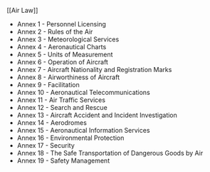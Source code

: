[[Air Law]]

-   Annex 1 - Personnel Licensing
-   Annex 2 - Rules of the Air
-   Annex 3 - Meteorological Services
-   Annex 4 - Aeronautical Charts
-   Annex 5 - Units of Measurement
-   Annex 6 - Operation of Aircraft
-   Annex 7 - Aircraft Nationality and Registration Marks
-   Annex 8 - Airworthiness of Aircraft
-   Annex 9 - Facilitation
-   Annex 10 - Aeronautical Telecommunications
-   Annex 11 - Air Traffic Services
-   Annex 12 - Search and Rescue
-   Annex 13 - Aircraft Accident and Incident Investigation
-   Annex 14 - Aerodromes
-   Annex 15 - Aeronautical Information Services
-   Annex 16 - Environmental Protection
-   Annex 17 - Security
-   Annex 18 - The Safe Transportation of Dangerous Goods by Air
-   Annex 19 - Safety Management